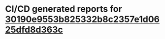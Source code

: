 # CI/CD generated reports for [30190e9553b825332b8c2357e1d0625dfd8d363c](https://github.com/hydephp/develop/commit/30190e9553b825332b8c2357e1d0625dfd8d363c)
